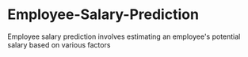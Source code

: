 # Employee-Salary-Prediction
Employee salary prediction involves estimating an employee's potential salary based on various factors
